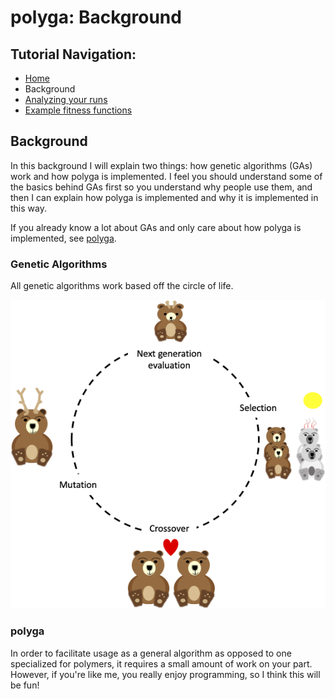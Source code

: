 # polyga: Background
## Tutorial Navigation:
- [Home](../README.md)
- Background
- [Analyzing your runs](accessing_old_runs.md)
- [Example fitness functions](example_fitness_functions.md)

## Background 
In this background I will explain two things: how genetic algorithms (GAs) work 
and how polyga is implemented. I feel you should understand some of the basics 
behind GAs first so you understand why people use them, and then I can explain 
how polyga is implemented and why it is implemented in this way.

If you already know a lot about GAs and only care about how polyga is 
implemented, see [polyga](#polyga).

### Genetic Algorithms
All genetic algorithms work based off the circle of life.

![GA-Circle-Of-Life](../imgs/circle-of-life.png)

### polyga

In order to facilitate usage as a general algorithm as opposed to one 
specialized for polymers, it requires a small amount of work on your part. 
However, if you're like me, you really enjoy programming, so I think this will
be fun!

